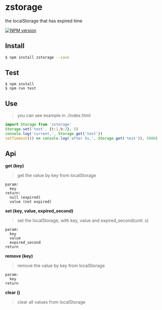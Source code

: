 ﻿# zstorage
the localStorage that has expired time

[![NPM version][npm-image]][npm-url]

[npm-image]: https://img.shields.io/badge/npm-v1.0.4-blue.svg
[npm-url]: https://www.npmjs.com/package/zstorage

## Install
```bash
$ npm install zstorage --save
```

## Test
```
$ npm install
$ npm run test
```
## Use
> you can see example in ./index.html

```javascript
import Storage from 'zstorage'
Storage.set('test', {t:1,b:2}, 5)
console.log('current,', Storage.get('test'))
setTimeout(() => console.log('after 5s,', Storage.get('test')), 5000)
```

## Api

**get (key)**
>get the value by key from localStorage

```
param: 
  key
return:
  null (expired)
  value (not expired)
```
**set (key, value, expired_second)**
> set the localStorage, with key, value and expired_second(unit: s)

```
param:
  key
  value
  expired_second
return
```
**remove (key)**
> remove the value by key from localStorage

```
param:
  key
return
```
**clear ()**
> clear all values from localStorage